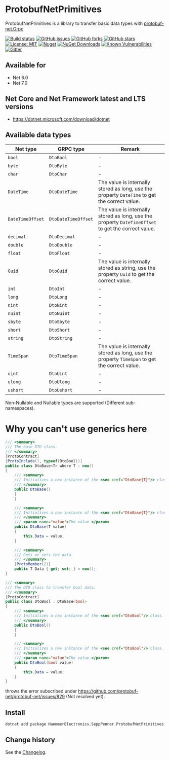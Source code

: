 ProtobufNetPrimitives
====================================

ProtobufNetPrimitives is a library to transfer basic data types with [protobuf-net.Grpc](https://github.com/protobuf-net/protobuf-net.Grpc).

[![Build status](https://ci.appveyor.com/api/projects/status/q89qcgvtb45fcri0?svg=true)](https://ci.appveyor.com/project/SeppPenner/protobufnetprimitives)
[![GitHub issues](https://img.shields.io/github/issues/SeppPenner/ProtobufNetPrimitives.svg)](https://github.com/SeppPenner/ProtobufNetPrimitives/issues)
[![GitHub forks](https://img.shields.io/github/forks/SeppPenner/ProtobufNetPrimitives.svg)](https://github.com/SeppPenner/ProtobufNetPrimitives/network)
[![GitHub stars](https://img.shields.io/github/stars/SeppPenner/ProtobufNetPrimitives.svg)](https://github.com/SeppPenner/ProtobufNetPrimitives/stargazers)
[![License: MIT](https://img.shields.io/badge/License-MIT-blue.svg)](https://raw.githubusercontent.com/SeppPenner/ProtobufNetPrimitives/master/License.txt)
[![Nuget](https://img.shields.io/badge/ProtobufNetPrimitives-Nuget-brightgreen.svg)](https://www.nuget.org/packages/HaemmerElectronics.SeppPenner.ProtobufNetPrimitives/)
[![NuGet Downloads](https://img.shields.io/nuget/dt/HaemmerElectronics.SeppPenner.ProtobufNetPrimitives.svg)](https://www.nuget.org/packages/HaemmerElectronics.SeppPenner.ProtobufNetPrimitives/)
[![Known Vulnerabilities](https://snyk.io/test/github/SeppPenner/ProtobufNetPrimitives/badge.svg)](https://snyk.io/test/github/SeppPenner/ProtobufNetPrimitives)
[![Gitter](https://badges.gitter.im/ProtobufNetPrimitives/community.svg)](https://gitter.im/ProtobufNetPrimitives/community?utm_source=badge&utm_medium=badge&utm_campaign=pr-badge)

## Available for
* Net 6.0
* Net 7.0

## Net Core and Net Framework latest and LTS versions
* https://dotnet.microsoft.com/download/dotnet

## Available data types

|Net type|GRPC type|Remark|
|-|-|-|
|`bool`|`DtoBool`|-|
|`byte`|`DtoByte`|-|
|`char`|`DtoChar`|-|
|`DateTime`|`DtoDateTime`|The value is internally stored as long, use the property `DateTime` to get the correct value.|
|`DateTimeOffset`|`DtoDateTimeOffset`|The value is internally stored as long, use the property `DateTimeOffset` to get the correct value.|
|`decimal`|`DtoDecimal`|-|
|`double`|`DtoDouble`|-|
|`float`|`DtoFloat`|-|
|`Guid`|`DtoGuid`|The value is internally stored as string, use the property `Uuid` to get the correct value.|
|`int`|`DtoInt`|-|
|`long`|`DtoLong`|-|
|`nint`|`DtoNint`|-|
|`nuint`|`DtoNuint`|-|
|`sbyte`|`DtoSbyte`|-|
|`short`|`DtoShort`|-|
|`string`|`DtoString`|-|
|`TimeSpan`|`DtoTimeSpan`|The value is internally stored as long, use the property `TimeSpan` to get the correct value.|
|`uint`|`DtoUint`|-|
|`ulong`|`DtoUlong`|-|
|`ushort`|`DtoUshort`|-|

Non-Nullable and Nullable types are supported (Different sub-namespaces).

# Why you can't use generics here

```csharp
/// <summary>
/// The base DTO class.
/// </summary>
[ProtoContract]
[ProtoInclude(1, typeof(DtoBool))]
public class DtoBase<T> where T : new()
{
    /// <summary>
    /// Initializes a new instance of the <see cref="DtoBase{T}"/> class.
    /// </summary>
    public DtoBase()
    {
    }

    /// <summary>
    /// Initializes a new instance of the <see cref="DtoBase{T}"/> class.
    /// </summary>
    /// <param name="value">The value.</param>
    public DtoBase(T value)
    {
        this.Data = value;
    }

    /// <summary>
    /// Gets or sets the data.
    /// </summary>
    [ProtoMember(2)]
    public T Data { get; set; } = new();
}

/// <summary>
/// The DTO class to transfer bool data.
/// </summary>
[ProtoContract]
public class DtoBool : DtoBase<bool>
{
    /// <summary>
    /// Initializes a new instance of the <see cref="DtoBool"/> class.
    /// </summary>
    public DtoBool()
    {
    }

    /// <summary>
    /// Initializes a new instance of the <see cref="DtoBool"/> class.
    /// </summary>
    /// <param name="value">The value.</param>
    public DtoBool(bool value)
    {
        this.Data = value;
    }
}
```

throws the error subscribed under https://github.com/protobuf-net/protobuf-net/issues/829 (Not resolved yet).

## Install

```bash
dotnet add package HaemmerElectronics.SeppPenner.ProtobufNetPrimitives
```

Change history
--------------

See the [Changelog](https://github.com/SeppPenner/ProtobufNetPrimitives/blob/master/Changelog.md).
